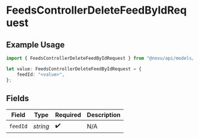 # FeedsControllerDeleteFeedByIdRequest

## Example Usage

```typescript
import { FeedsControllerDeleteFeedByIdRequest } from "@novu/api/models/operations";

let value: FeedsControllerDeleteFeedByIdRequest = {
    feedId: "<value>",
};
```

## Fields

| Field              | Type               | Required           | Description        |
| ------------------ | ------------------ | ------------------ | ------------------ |
| `feedId`           | *string*           | :heavy_check_mark: | N/A                |